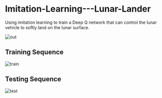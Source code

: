# Imitation-Learning---Lunar-Lander
Using imitation learning to train a Deep Q network that can control the lunar vehicle to softly land on the lunar surface.


![out](https://user-images.githubusercontent.com/51358612/167246686-9dc16dad-9e3e-400c-b54b-1b112ba26b0b.gif)

## Training Sequence

![train](https://user-images.githubusercontent.com/51358612/167430113-d6866cad-7b4f-4ff1-bde2-05e9e029af66.gif)


## Testing Sequence

![test](https://user-images.githubusercontent.com/51358612/167430220-e5bd8eb5-f0dc-4a92-ad5d-7480946a4c90.gif)

